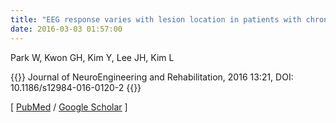 ```yaml
---
title: "EEG response varies with lesion location in patients with chronic stroke"
date: 2016-03-03 01:57:00
---
```


Park W, Kwon GH, Kim Y, Lee JH, Kim L 

{{<format bright-green>}}
Journal of NeuroEngineering and Rehabilitation, 2016 13:21, DOI: 10.1186/s12984-016-0120-2
{{</format>}}

[ [PubMed](http://www.ncbi.nlm.nih.gov/pubmed/?term=EEG+response+varies+with+lesion+location+in+patients+with+chronic+stroke) / [Google Scholar](https://scholar.google.co.kr/scholar?hl=en&q=EEG+response+varies+with+lesion+location+in+patients+with+chronic+stroke&btnG=&as_sdt=1%2C5&as_sdtp=) ]

